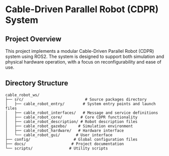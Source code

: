 # Cable-Driven Parallel Robot (CDPR) System

## Project Overview
This project implements a modular Cable-Driven Parallel Robot (CDPR) system using ROS2. The system is designed to support both simulation and physical hardware operation, with a focus on reconfigurability and ease of use.

## Directory Structure

```plaintext
cable_robot_ws/
├── src/                           # Source packages directory
│   ├── cable_robot_entry/        # System entry points and launch files
│   ├── cable_robot_interfaces/   # Message and service definitions
│   ├── cable_robot_core/        # Core CDPR functionality
│   ├── cable_robot_description/ # Robot description files
│   ├── cable_robot_gazebo/     # Simulation environment
│   ├── cable_robot_hardware/   # Hardware interface
│   └── cable_robot_gui/       # User interface
├── config/                   # Global configuration files
├── docs/                    # Project documentation
└── scripts/                # Utility scripts